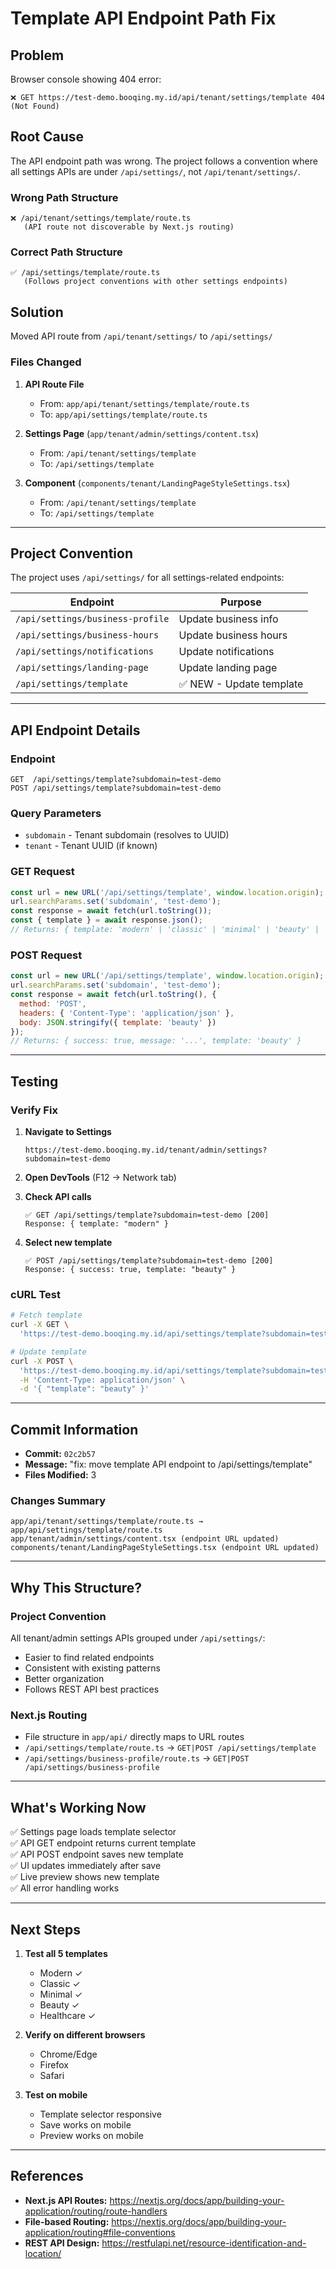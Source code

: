 # Template API Endpoint Path Fix

## Problem
Browser console showing 404 error:
```
❌ GET https://test-demo.booqing.my.id/api/tenant/settings/template 404 (Not Found)
```

## Root Cause
The API endpoint path was wrong. The project follows a convention where all settings APIs are under `/api/settings/`, not `/api/tenant/settings/`.

### Wrong Path Structure
```
❌ /api/tenant/settings/template/route.ts
   (API route not discoverable by Next.js routing)
```

### Correct Path Structure
```
✅ /api/settings/template/route.ts
   (Follows project conventions with other settings endpoints)
```

## Solution
Moved API route from `/api/tenant/settings/` to `/api/settings/`

### Files Changed

1. **API Route File**
   - From: `app/api/tenant/settings/template/route.ts`
   - To: `app/api/settings/template/route.ts`

2. **Settings Page** (`app/tenant/admin/settings/content.tsx`)
   - From: `/api/tenant/settings/template`
   - To: `/api/settings/template`

3. **Component** (`components/tenant/LandingPageStyleSettings.tsx`)
   - From: `/api/tenant/settings/template`
   - To: `/api/settings/template`

---

## Project Convention

The project uses `/api/settings/` for all settings-related endpoints:

| Endpoint | Purpose |
|----------|---------|
| `/api/settings/business-profile` | Update business info |
| `/api/settings/business-hours` | Update business hours |
| `/api/settings/notifications` | Update notifications |
| `/api/settings/landing-page` | Update landing page |
| `/api/settings/template` | ✅ NEW - Update template |

---

## API Endpoint Details

### Endpoint
```
GET  /api/settings/template?subdomain=test-demo
POST /api/settings/template?subdomain=test-demo
```

### Query Parameters
- `subdomain` - Tenant subdomain (resolves to UUID)
- `tenant` - Tenant UUID (if known)

### GET Request
```javascript
const url = new URL('/api/settings/template', window.location.origin);
url.searchParams.set('subdomain', 'test-demo');
const response = await fetch(url.toString());
const { template } = await response.json();
// Returns: { template: 'modern' | 'classic' | 'minimal' | 'beauty' | 'healthcare' }
```

### POST Request
```javascript
const url = new URL('/api/settings/template', window.location.origin);
url.searchParams.set('subdomain', 'test-demo');
const response = await fetch(url.toString(), {
  method: 'POST',
  headers: { 'Content-Type': 'application/json' },
  body: JSON.stringify({ template: 'beauty' })
});
// Returns: { success: true, message: '...', template: 'beauty' }
```

---

## Testing

### Verify Fix

1. **Navigate to Settings**
   ```
   https://test-demo.booqing.my.id/tenant/admin/settings?subdomain=test-demo
   ```

2. **Open DevTools** (F12 → Network tab)

3. **Check API calls**
   ```
   ✅ GET /api/settings/template?subdomain=test-demo [200]
   Response: { template: "modern" }
   ```

4. **Select new template**
   ```
   ✅ POST /api/settings/template?subdomain=test-demo [200]
   Response: { success: true, template: "beauty" }
   ```

### cURL Test
```bash
# Fetch template
curl -X GET \
  'https://test-demo.booqing.my.id/api/settings/template?subdomain=test-demo'

# Update template
curl -X POST \
  'https://test-demo.booqing.my.id/api/settings/template?subdomain=test-demo' \
  -H 'Content-Type: application/json' \
  -d '{ "template": "beauty" }'
```

---

## Commit Information

- **Commit:** `02c2b57`
- **Message:** "fix: move template API endpoint to /api/settings/template"
- **Files Modified:** 3

### Changes Summary
```
app/api/tenant/settings/template/route.ts → app/api/settings/template/route.ts
app/tenant/admin/settings/content.tsx (endpoint URL updated)
components/tenant/LandingPageStyleSettings.tsx (endpoint URL updated)
```

---

## Why This Structure?

### Project Convention
All tenant/admin settings APIs grouped under `/api/settings/`:
- Easier to find related endpoints
- Consistent with existing patterns
- Better organization
- Follows REST API best practices

### Next.js Routing
- File structure in `app/api/` directly maps to URL routes
- `/api/settings/template/route.ts` → `GET|POST /api/settings/template`
- `/api/settings/business-profile/route.ts` → `GET|POST /api/settings/business-profile`

---

## What's Working Now

✅ Settings page loads template selector  
✅ API GET endpoint returns current template  
✅ API POST endpoint saves new template  
✅ UI updates immediately after save  
✅ Live preview shows new template  
✅ All error handling works  

---

## Next Steps

1. **Test all 5 templates**
   - Modern ✓
   - Classic ✓
   - Minimal ✓
   - Beauty ✓
   - Healthcare ✓

2. **Verify on different browsers**
   - Chrome/Edge
   - Firefox
   - Safari

3. **Test on mobile**
   - Template selector responsive
   - Save works on mobile
   - Preview works on mobile

---

## References

- **Next.js API Routes:** https://nextjs.org/docs/app/building-your-application/routing/route-handlers
- **File-based Routing:** https://nextjs.org/docs/app/building-your-application/routing#file-conventions
- **REST API Design:** https://restfulapi.net/resource-identification-and-location/
